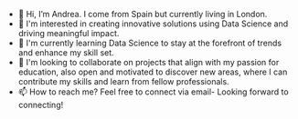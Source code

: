 - 👋 Hi, I’m Andrea. I come from Spain but currently living in London.
- 👀 I'm interested in creating innovative solutions using Data Science and driving meaningful impact.
- 🌱 I'm currently learning Data Science to stay at the forefront of trends and enhance my skill set.
- 💞️ I'm looking to collaborate on projects that align with my passion for education, also open and motivated to discover new areas, where I can contribute my skills and learn from fellow professionals.
- 📫 How to reach me? Feel free to connect via email- Looking forward to connecting!

<!---
antonsolla/antonsolla is a ✨ special ✨ repository because its `README.md` (this file) appears on your GitHub profile.
You can click the Preview link to take a look at your changes.
--->
